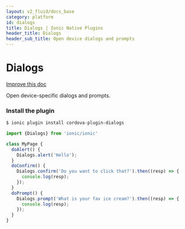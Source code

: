 ```yaml
---
layout: v2_fluid/docs_base
category: platform
id: dialogs
title: Dialogs | Ionic Native Plugins
header_title: Dialogs
header_sub_title: Open device dialogs and prompts
---
```


<h1 class="title">Dialogs</h1>

<a class="improve-docs" href='https://github.com/driftyco/ionic-site/edit/ionic2/docs/v2/platform/dialogs/index.md'>
  Improve this doc
</a>

Open device-specific dialogs and prompts.

### Install the plugin

```bash
$ ionic plugin install cordova-plugin-dialogs
```


```javascript
import {Dialogs} from 'ionic/ionic'

class MyPage {
  doAlert() {
    Dialogs.alert('Hello');
  }
  doConfirm() {
    Dialogs.confirm('Do you want to click that?').then((resp) => {
      console.log(resp);
    });
  }
  doPrompt() {
    Dialogs.prompt('What is your fav ice cream?').then((resp) => {
      console.log(resp);
    });
  }
}
```
